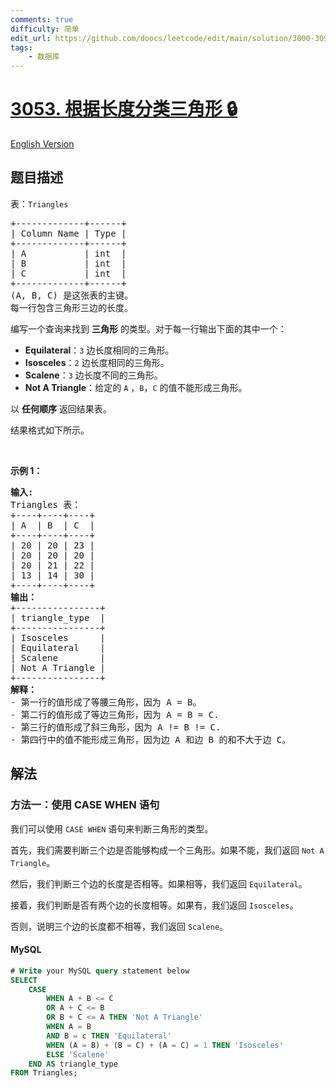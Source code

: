 ```yaml
---
comments: true
difficulty: 简单
edit_url: https://github.com/doocs/leetcode/edit/main/solution/3000-3099/3053.Classifying%20Triangles%20by%20Lengths/README.md
tags:
    - 数据库
---
```


<!-- problem:start -->

# [3053. 根据长度分类三角形 🔒](https://leetcode.cn/problems/classifying-triangles-by-lengths)

[English Version](/solution/3000-3099/3053.Classifying%20Triangles%20by%20Lengths/README_EN.md)

## 题目描述

<!-- description:start -->

<p>表：<font face="monospace"><code>Triangles</code></font></p>

<pre>
+-------------+------+ 
| Column Name | Type | 
+-------------+------+ 
| A           | int  | 
| B           | int  |
| C           | int  |
+-------------+------+
(A, B, C) 是这张表的主键。
每一行包含三角形三边的长度。
</pre>

<p>编写一个查询来找到 <strong>三角形</strong> 的类型。对于每一行输出下面的其中一个：</p>

<ul>
	<li><strong>Equilateral</strong>：<code>3</code>&nbsp;边长度相同的三角形。</li>
	<li><strong>Isosceles</strong>：<code>2</code>&nbsp;边长度相同的三角形。</li>
	<li><strong>Scalene</strong>：<code>3</code>&nbsp;边长度不同的三角形。</li>
	<li><strong>Not A Triangle</strong>：给定的&nbsp;<code>A</code>&nbsp;，<code>B</code>，<code>C</code>&nbsp;的值不能形成三角形。</li>
</ul>

<p>以 <strong>任何顺序</strong> 返回结果表。</p>

<p>结果格式如下所示。</p>

<p>&nbsp;</p>

<p><strong class="example">示例 1：</strong></p>

<pre>
<strong>输入:</strong> 
Triangles 表：
+----+----+----+
| A  | B  | C  |
+----+----+----+
| 20 | 20 | 23 |
| 20 | 20 | 20 |
| 20 | 21 | 22 |
| 13 | 14 | 30 |
+----+----+----+
<strong>输出：</strong> 
+----------------+
| triangle_type  | 
+----------------+
| Isosceles      | 
| Equilateral    |
| Scalene        |
| Not A Triangle |
+----------------+
<strong>解释：</strong> 
- 第一行的值形成了等腰三角形，因为 A = B。
- 第二行的值形成了等边三角形，因为 A = B = C.
- 第三行的值形成了斜三角形，因为 A != B != C.
- 第四行中的值不能形成三角形，因为边 A 和边 B 的和不大于边 C。</pre>

<!-- description:end -->

## 解法

<!-- solution:start -->

### 方法一：使用 CASE WHEN 语句

我们可以使用 `CASE WHEN` 语句来判断三角形的类型。

首先，我们需要判断三个边是否能够构成一个三角形。如果不能，我们返回 `Not A Triangle`。

然后，我们判断三个边的长度是否相等。如果相等，我们返回 `Equilateral`。

接着，我们判断是否有两个边的长度相等。如果有，我们返回 `Isosceles`。

否则，说明三个边的长度都不相等，我们返回 `Scalene`。

<!-- tabs:start -->

#### MySQL

```sql
# Write your MySQL query statement below
SELECT
    CASE
        WHEN A + B <= C
        OR A + C <= B
        OR B + C <= A THEN 'Not A Triangle'
        WHEN A = B
        AND B = c THEN 'Equilateral'
        WHEN (A = B) + (B = C) + (A = C) = 1 THEN 'Isosceles'
        ELSE 'Scalene'
    END AS triangle_type
FROM Triangles;
```

<!-- tabs:end -->

<!-- solution:end -->

<!-- problem:end -->
